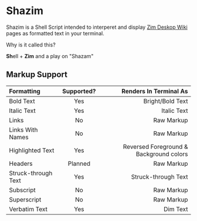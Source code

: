 # Shazim
Shazim is a Shell Script intended to interperet and display [Zim Deskop Wiki](https://github.com/zim-desktop-wiki/zim-desktop-wiki/issues) pages as formatted text in your terminal.

Why is it called this?

**Sh**ell + **Zim** and a play on "Shazam"

## Markup Support

| Formatting          | Supported?    | Renders In Terminal As                  |
| :------------------ | :-----------: | --------------------------------------: |
| Bold Text           | Yes           | Bright/Bold Text                        |
| Italic Text         | Yes           | Italic Text                             |
| Links               | No            | Raw Markup                              |
| Links With Names    | No            | Raw Markup                              |
| Highlighted Text    | Yes           | Reversed Foreground & Background colors |
| Headers             | Planned       | Raw Markup                              |
| Struck-through Text | Yes           | Struck-through Text                     |
| Subscript           | No            | Raw Markup                              |
| Superscript         | No            | Raw Markup                              |
| Verbatim Text       | Yes           | Dim Text                                |
